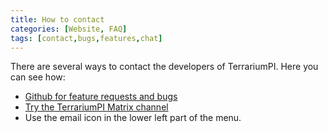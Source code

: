 ```yaml
---
title: How to contact
categories: [Website, FAQ]
tags: [contact,bugs,features,chat]
---
```

There are several ways to contact the developers of TerrariumPI. Here you can see how:

- <a href="https://github.com/theyosh/TerrariumPI" target="_blank" title="Github for feature requests and bugs">Github for feature requests and bugs</a>
- <a href="https://matrix.to/#/#terrariumpi:theyosh.nl" target="_blank" title="Try the TerrariumPI Matrix channel">Try the TerrariumPI Matrix channel</a>
- Use the email icon in the lower left part of the menu.